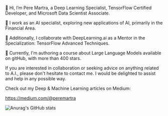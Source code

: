 👋 Hi, I’m Pere Martra, a Deep Learning Specialist, TensorFlow Certified Developer, and Microsoft Data Scientist Associate.

🌱 I work as an AI specialist, exploring new applications of AI, primarily in the Financial Area.

🌱 Additionally, I collaborate with DeepLearning.ai as a Mentor in the Specialization: TensorFlow Advanced Techniques.

🌱 Currently, I'm authoring a course about Large Language Models available on gitHub, with more than 400 stars. 

If you are interested in collaboration or seeking advice on anything related to A.I., please don't hesitate to contact me. I would be delighted to assist and help in any possible way.

Check out my Deep & Machine Learning articles on Medium:

https://medium.com/@peremartra

![Anurag's GitHub stats](https://github-readme-stats.vercel.app/api?username=peremartra&show_icons=true)
